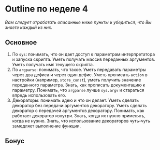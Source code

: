 # Outline по неделе 4
_Вам следует отработать описанные ниже пункты и убедиться, что Вы знаете каждый из них._
## Основное
1. По `sys`: понимать, что он дает доступ к параметрам интерпретатора и запуска скрипта.
Уметь получать массив переданных аргументов.
Уметь получать имя текущего скрипта.
2. По `argparse`: понимать, что такое.
Уметь передавать параметры через два дефиса и через один дефис.
Уметь прописать `action` в настройки (например, `store_const`), уметь получить значение переданного параметра.
Знать, как прописать документацию к параметру.
Понимать, что `argparse` лучше `sys.argv` и стараться впредь использовать его.
3. Декораторы: понимать идею и что он делает.
Уметь сделать декоратор без передачи аргументов декоратору.
Уметь сделать декоратор с передачей аргументов декоратору.
Понимать, как работает декоратор изнутри.
Знать, когда их нужно применять, когда не нужно.
Знать, что использование декораторов чуть-чуть замедляет выполнение функции.

## Бонус
